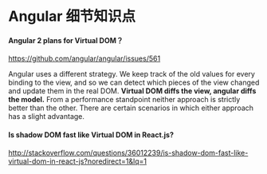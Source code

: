 # Angular 细节知识点

#### Angular 2 plans for Virtual DOM？

https://github.com/angular/angular/issues/561

Angular uses a different strategy. We keep track of the old values for every binding to the view, and so we can detect which pieces of the view changed and update them in the real DOM.
**Virtual DOM diffs the view, angular diffs the model.**
From a performance standpoint neither approach is strictly better than the other. There are certain scenarios in which either approach has a slight advantage.

#### Is shadow DOM fast like Virtual DOM in React.js?

http://stackoverflow.com/questions/36012239/is-shadow-dom-fast-like-virtual-dom-in-react-js?noredirect=1&lq=1




